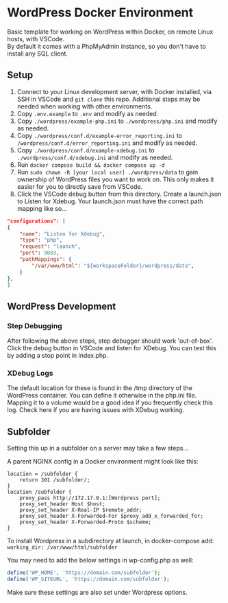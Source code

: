 # WordPress Docker Environment
Basic template for working on WordPress within Docker, on remote Linux hosts, with VSCode.  
By default it comes with a PhpMyAdmin instance, so you don't have to install any SQL client.  

## Setup
1. Connect to your Linux development server, with Docker installed, via SSH in VSCode and `git clone` this repo. Additional steps may be needed when working with other environments.
2. Copy `.env.example` to `.env` and modify as needed.
3. Copy `./wordpress/example-php.ini` to `./wordpress/php.ini` and modify as needed.
4. Copy `./wordpress/conf.d/example-error_reporting.ini` to `/wordpress/conf.d/error_reporting.ini` and modify as needed.
5. Copy `./wordpress/conf.d/example-xdebug.ini` to `./wordpress/conf.d/xdebug.ini` and modify as needed.
6. Run `docker compose build && docker compose up -d`
7. Run `sudo chown -R [your local user] ./wordpress/data` to gain ownership of WordPress files you want to work on. This only makes it easier for you to directly save from VSCode.
8. Click the VSCode debug button from this directory. Create a launch.json to Listen for Xdebug. Your launch.json must have the correct path mapping like so...
```json
"configurations": [
{
    "name": "Listen for Xdebug",
    "type": "php",
    "request": "launch",
    "port": 9003,
    "pathMappings": {
        "/var/www/html": "${workspaceFolder}/wordpress/data",
    }
},
]
```

## WordPress Development
### Step Debugging
After following the above steps, step debugger should work 'out-of-box'. Click the debug button in VSCode and listen for XDebug. You can test this by adding a stop point in index.php.  

### XDebug Logs
The default location for these is found in the /tmp directory of the WordPress container. You can define it otherwise in the php.ini file. Mapping it to a volume would be a good idea if you frequently check this log. Check here if you are having issues with XDebug working.

## Subfolder
Setting this up in a subfolder on a server may take a few steps...
  
A parent NGINX config in a Docker environment might look like this:  
```
location = /subfolder {
    return 301 /subfolder/;
}
location /subfolder {
    proxy_pass http://172.17.0.1:[Wordpress port];
    proxy_set_header Host $host;
    proxy_set_header X-Real-IP $remote_addr;
    proxy_set_header X-Forwarded-For $proxy_add_x_forwarded_for;
    proxy_set_header X-Forwarded-Proto $scheme;
}
```  
  
To install Wordpress in a subdirectory at launch, in docker-compose add:
`working_dir: /var/www/html/subfolder`  

You may need to add the below settings in wp-config.php as well:  
```php
define('WP_HOME', 'https://domain.com/subfolder');
define('WP_SITEURL', 'https://domain.com/subfolder');
```

Make sure these settings are also set under Wordpress options.

